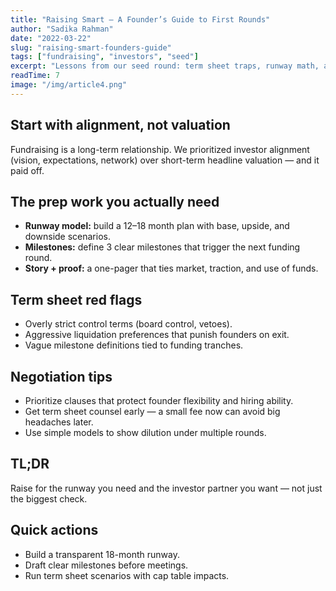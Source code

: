 ```yaml
---
title: "Raising Smart — A Founder’s Guide to First Rounds"
author: "Sadika Rahman"
date: "2022-03-22"
slug: "raising-smart-founders-guide"
tags: ["fundraising", "investors", "seed"]
excerpt: "Lessons from our seed round: term sheet traps, runway math, and investor alignment."
readTime: 7
image: "/img/article4.png"
---
```


## Start with alignment, not valuation

Fundraising is a long-term relationship. We prioritized investor alignment (vision, expectations, network) over short-term headline valuation — and it paid off.

## The prep work you actually need

- **Runway model:** build a 12–18 month plan with base, upside, and downside scenarios.
- **Milestones:** define 3 clear milestones that trigger the next funding round.
- **Story + proof:** a one-pager that ties market, traction, and use of funds.

## Term sheet red flags

- Overly strict control terms (board control, vetoes).
- Aggressive liquidation preferences that punish founders on exit.
- Vague milestone definitions tied to funding tranches.

## Negotiation tips

- Prioritize clauses that protect founder flexibility and hiring ability.
- Get term sheet counsel early — a small fee now can avoid big headaches later.
- Use simple models to show dilution under multiple rounds.

## TL;DR

Raise for the runway you need and the investor partner you want — not just the biggest check.

## Quick actions

- Build a transparent 18-month runway.
- Draft clear milestones before meetings.
- Run term sheet scenarios with cap table impacts.
